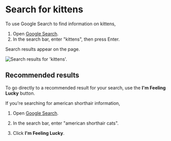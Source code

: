 # Search for kittens

To use Google Search to find information on kittens,

1.  Open [Google Search](https://www.google.com).
2.  In the search bar, enter "kittens", then press Enter.

Search results appear on the page.

![Search results for 'kittens'.](results.png)

## Recommended results

[comment]: # (test start {"id":"text-match-lucky"})

To go directly to a recommended result for your search, use the **I'm Feeling Lucky** button.

[comment]: # (action {"action":"goTo", "url":"https://www.google.com"})
[comment]: # (action {"action":"find", "selector":"#gbqfbb", "matchText":"I'm Feeling Lucky"})
[comment]: # (test end)

[comment]: # (test start {"id":"process-lucky-shorthair"})

 If you're searching for american shorthair information,

1.  Open [Google Search](https://www.google.com).

    [comment]: # (action {"action":"goTo", "url":"https://www.google.com"})

2.  In the search bar, enter "american shorthair cats".

    [comment]: # (action {"action":"find", "selector":"[title=Search]", "typeKeys":"american shorthair cats"})

3.  Click **I'm Feeling Lucky**.

    [comment]: # (action {"action":"find", "selector":"#gbqfbb", "click":true})
    [comment]: # (test end)
